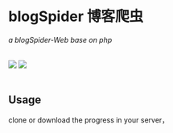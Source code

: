 # blogSpider 博客爬虫
###### a blogSpider-Web base on php 
![](https://img.shields.io/badge/language-php-orange.svg) 
![](https://img.shields.io/badge/language-JavaScript-green.svg) 
<br/><br/>
## Usage
clone or download the progress in your server，

